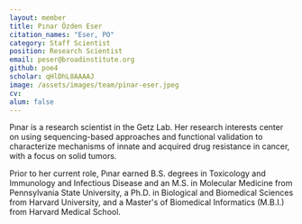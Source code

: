 ```yaml
---
layout: member
title: Pınar Özden Eser
citation_names: "Eser, PO"
category: Staff Scientist
position: Research Scientist
email: peser@broadinstitute.org
github: poe4
scholar: qHlDhL8AAAAJ
image: /assets/images/team/pinar-eser.jpeg
cv:
alum: false
---
```


Pınar is a research scientist in the Getz Lab. Her research interests center on using sequencing-based approaches and functional validation to characterize mechanisms of innate and acquired drug resistance in cancer, with a focus on solid tumors.

Prior to her current role, Pınar earned B.S. degrees in Toxicology and Immunology and Infectious Disease and an M.S. in Molecular Medicine from Pennsylvania State University, a Ph.D. in Biological and Biomedical Sciences from Harvard University, and a Master's of Biomedical Informatics (M.B.I.) from Harvard Medical School. 
